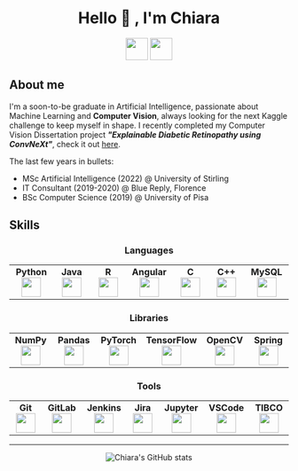 
          
<div align="center"> <h1>Hello 👋 , I'm Chiara </h1>

<a href="https://www.linkedin.com/in/chiara-caglieri/"><img src="https://cdn-icons-png.flaticon.com/512/3536/3536505.png"  width="40" height="40"></a>
<a href="https://huggingface.co/ccaglieri"><img src="https://huggingface.co/front/assets/huggingface_logo-noborder.svg"  width="40" height="40"></a>
</div>

## About me
I'm a soon-to-be graduate in Artificial Intelligence, passionate about Machine Learning and **Computer Vision**, always looking for the next Kaggle challenge to keep myself in shape. I recently completed my Computer Vision Dissertation project ***"Explainable Diabetic Retinopathy using ConvNeXt"***, check it out
<a href="https://github.com/mawady/msc-retinalrecog">here</a>.<br>

The last few years in bullets:
- MSc Artificial Intelligence (2022) @ University of Stirling
- IT Consultant (2019-2020) @ Blue Reply, Florence
- BSc Computer Science (2019) @ University of Pisa

## Skills
<div align="center">

### Languages

<table width="560px">
    <tbody>
        <tr valign="top">
            <td width="80px" align="center">
            <span><strong>Python</strong></span><br>
            <img src="https://cdn.jsdelivr.net/gh/devicons/devicon/icons/python/python-original.svg" width="35" height="35">
            </td>
            <td width="80px" align="center">
            <span><strong>Java</strong></span><br>
            <img src="https://cdn.jsdelivr.net/gh/devicons/devicon/icons/java/java-original.svg" width="35" height="35"/>
            </td>
            <td width="80px" align="center">
            <span><strong>R</strong></span><br>
             <img src="https://cdn.jsdelivr.net/gh/devicons/devicon/icons/r/r-original.svg" width="35" height="35"/> 
            </td>
            <td width="80px" align="center">
            <span><strong>Angular</strong></span><br>
            <img src="https://cdn.jsdelivr.net/gh/devicons/devicon/icons/angularjs/angularjs-plain.svg" width="35" height="35">
            </td>
            <td width="80px" align="center">
            <span><strong>C</strong></span><br>
             <img src="https://cdn.jsdelivr.net/gh/devicons/devicon/icons/c/c-plain.svg" width="35" height="35">
             </td>
            <td width="80px" align="center">
            <span><strong>C++</strong></span><br>
            <img src="https://cdn.jsdelivr.net/gh/devicons/devicon/icons/cplusplus/cplusplus-plain.svg" width="35" height="35">
            </td>
            <td width="80px" align="center">
            <span><strong>MySQL</strong></span><br>
            <img src="https://cdn.jsdelivr.net/gh/devicons/devicon/icons/mysql/mysql-plain.svg" width="35" height="35">
            </td>
        </tr>
    </tbody>
</table>

### Libraries

<table width="480px">
    <tbody>
        <tr valign="top">
            <td width="80px" align="center">
            <span><strong>NumPy</strong></span><br>
            <img src="https://cdn.jsdelivr.net/gh/devicons/devicon/icons/numpy/numpy-original.svg" width="35" height="35">
            </td>
            <td width="80px" align="center">
            <span><strong>Pandas</strong></span><br>
            <img src="https://cdn.jsdelivr.net/gh/devicons/devicon/icons/pandas/pandas-original.svg" width="35" height="35"/>
            </td>
            <td width="80px" align="center">
            <span><strong>PyTorch</strong></span><br>
             <img src="https://cdn.jsdelivr.net/gh/devicons/devicon/icons/pytorch/pytorch-original.svg" width="35" height="35"/> 
            </td>
            <td width="80px" align="center">
            <span><strong>TensorFlow</strong></span><br>
            <img src="https://cdn.jsdelivr.net/gh/devicons/devicon/icons/tensorflow/tensorflow-original.svg" width="35" height="35">
            </td>
            <td width="80px" align="center">
            <span><strong>OpenCV</strong></span><br>
             <img src="https://cdn.jsdelivr.net/gh/devicons/devicon/icons/opencv/opencv-original.svg" width="35" height="35">
             </td>
            <td width="80px" align="center">
            <span><strong>Spring</strong></span><br>
            <img src="https://cdn.jsdelivr.net/gh/devicons/devicon/icons/spring/spring-original.svg" width="35" height="35">
            </td>
        </tr>
    </tbody>
</table>

### Tools

<table width="560px">
    <tbody>
        <tr valign="top">
            <td width="80px" align="center">
            <span><strong>Git</strong></span><br>
            <img src="https://cdn.jsdelivr.net/gh/devicons/devicon/icons/git/git-plain.svg" width="35" height="35">
            </td>
            <td width="80px" align="center">
            <span><strong>GitLab</strong></span><br>
            <img src="https://cdn.jsdelivr.net/gh/devicons/devicon/icons/gitlab/gitlab-original.svg" width="35" height="35"/>
            </td>
            <td width="80px" align="center">
            <span><strong>Jenkins</strong></span><br>
             <img src="https://cdn.jsdelivr.net/gh/devicons/devicon/icons/jenkins/jenkins-original.svg" width="35" height="35"/> 
            </td>
            <td width="80px" align="center">
            <span><strong>Jira</strong></span><br>
            <img src="https://cdn.jsdelivr.net/gh/devicons/devicon/icons/jira/jira-original.svg" width="35" height="35">
            </td>
            <td width="80px" align="center">
            <span><strong>Jupyter</strong></span><br>
             <img src="https://cdn.jsdelivr.net/gh/devicons/devicon/icons/jupyter/jupyter-original-wordmark.svg" width="35" height="35">
             </td>
            <td width="80px" align="center">
            <span><strong>VSCode</strong></span><br>
            <img src="https://cdn.jsdelivr.net/gh/devicons/devicon/icons/vscode/vscode-original.svg" width="35" height="35">
            </td>
            <td width="80px" align="center">
            <span><strong>TIBCO</strong></span><br>
            <img src="https://cdn.icon-icons.com/icons2/2699/PNG/512/tibco_logo_icon_170502.png" width="35" height="35">
            </td>
        </tr>
    </tbody>
</table>


---

![Chiara's GitHub stats](https://github-readme-stats.vercel.app/api?username=chiaracaglieri&show_icons=true&theme=radical)
